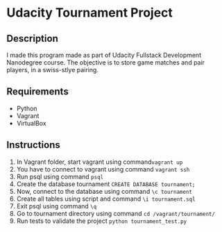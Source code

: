 # Udacity Tournament Project

## Description

I made this program made as part of Udacity Fullstack Development Nanodegree course. The objective is to store game matches and pair players, in a swiss-stlye pairing.

## Requirements

- Python
- Vagrant
- VirtualBox

## Instructions

1) In Vagrant folder, start vagrant using command`vagrant up`
2) You have to connect to vagrant using command `vagrant ssh`
3) Run psql using command `psql`
4) Create the database tournament `CREATE DATABASE tournament;`
5) Now, connect to the database using command `\c tournament`
6) Create all tables using script and command `\i tournament.sql`
7) Exit psql using command `\q`
8) Go to tournament directory using command `cd /vagrant/tournament/`
9) Run tests to validate the project `python tournament_test.py`
